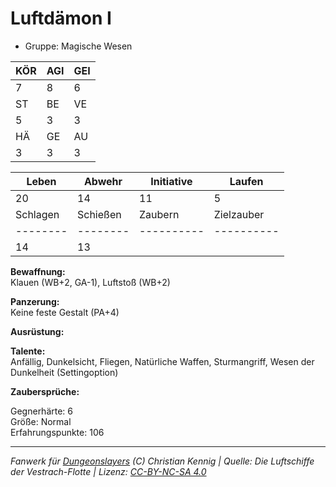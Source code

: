 # Luftdämon I  
- Gruppe: Magische Wesen  

| KÖR | AGI | GEI |  
| --- | --- | --- |  
| 7   | 8   | 6   |
| ST  | BE  | VE  |  
| 5   | 3   | 3   |
| HÄ  | GE  | AU  |  
| 3   | 3   | 3   |


| Leben    | Abwehr   | Initiative | Laufen     |
| -------- | -------- | ---------- | ---------- |
| 20       | 14       | 11         | 5          |
| Schlagen | Schießen | Zaubern    | Zielzauber |
| -------- | -------- | ---------- | ---------- |
| 14       | 13       |            |            |

**Bewaffnung:**  
Klauen (WB+2, GA-1), Luftstoß (WB+2)

**Panzerung:**  
Keine feste Gestalt (PA+4)

**Ausrüstung:**  


**Talente:**  
Anfällig, Dunkelsicht, Fliegen, Natürliche Waffen, Sturmangriff, Wesen der Dunkelheit (Settingoption)

**Zaubersprüche:**  


Gegnerhärte: 6  
Größe: Normal  
Erfahrungspunkte: 106  



___
*Fanwerk für [Dungeonslayers](https://www.dungeonslayers.net/) (C) Christian Kennig | Quelle: Die Luftschiffe der Vestrach-Flotte | Lizenz: [CC-BY-NC-SA 4.0](https://creativecommons.org/licenses/by-nc-sa/4.0/deed.de)*